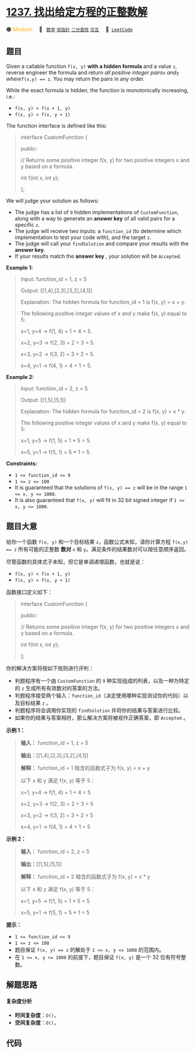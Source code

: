# [1237. 找出给定方程的正整数解](https://leetcode.com/problems/find-positive-integer-solution-for-a-given-equation)

🟠 <font color=#ffb800>Medium</font>&emsp; 🔖&ensp; [`数学`](/leetcode/outline/tag/math.md) [`双指针`](/leetcode/outline/tag/two-pointers.md) [`二分查找`](/leetcode/outline/tag/binary-search.md) [`交互`](/leetcode/outline/tag/interactive.md)&emsp; 🔗&ensp;[`LeetCode`](https://leetcode.com/problems/find-positive-integer-solution-for-a-given-equation)

## 题目

Given a callable function `f(x, y)` **with a hidden formula** and a value `z`,
reverse engineer the formula and return _all positive integer pairs_`x`
_and_`y` _where_`f(x,y) == z`. You may return the pairs in any order.

While the exact formula is hidden, the function is monotonically increasing,
i.e.:

  * `f(x, y) < f(x + 1, y)`
  * `f(x, y) < f(x, y + 1)`

The function interface is defined like this:

> 
> 
> 
> 
> 
> interface CustomFunction {
> 
> public:
> 
>   // Returns some positive integer f(x, y) for two positive integers x and y based on a formula.
> 
>   int f(int x, int y);
> 
> };
> 
> 

We will judge your solution as follows:

  * The judge has a list of `9` hidden implementations of `CustomFunction`, along with a way to generate an **answer key** of all valid pairs for a specific `z`.
  * The judge will receive two inputs: a `function_id` (to determine which implementation to test your code with), and the target `z`.
  * The judge will call your `findSolution` and compare your results with the **answer key**.
  * If your results match the **answer key** , your solution will be `Accepted`.



**Example 1:**

> Input: function_id = 1, z = 5
> 
> Output: [[1,4],[2,3],[3,2],[4,1]]
> 
> Explanation: The hidden formula for function_id = 1 is f(x, y) = x + y.
> 
> The following positive integer values of x and y make f(x, y) equal to 5:
> 
> x=1, y=4 -> f(1, 4) = 1 + 4 = 5.
> 
> x=2, y=3 -> f(2, 3) = 2 + 3 = 5.
> 
> x=3, y=2 -> f(3, 2) = 3 + 2 = 5.
> 
> x=4, y=1 -> f(4, 1) = 4 + 1 = 5.

**Example 2:**

> Input: function_id = 2, z = 5
> 
> Output: [[1,5],[5,1]]
> 
> Explanation: The hidden formula for function_id = 2 is f(x, y) = x * y.
> 
> The following positive integer values of x and y make f(x, y) equal to 5:
> 
> x=1, y=5 -> f(1, 5) = 1 * 5 = 5.
> 
> x=5, y=1 -> f(5, 1) = 5 * 1 = 5.

**Constraints:**

  * `1 <= function_id <= 9`
  * `1 <= z <= 100`
  * It is guaranteed that the solutions of `f(x, y) == z` will be in the range `1 <= x, y <= 1000`.
  * It is also guaranteed that `f(x, y)` will fit in 32 bit signed integer if `1 <= x, y <= 1000`.


## 题目大意

给你一个函数 `f(x, y)` 和一个目标结果 `z`，函数公式未知，请你计算方程 `f(x,y) == z` 所有可能的正整数 **数对** `x` 和
`y`。满足条件的结果数对可以按任意顺序返回。

尽管函数的具体式子未知，但它是单调递增函数，也就是说：

  * `f(x, y) < f(x + 1, y)`
  * `f(x, y) < f(x, y + 1)`

函数接口定义如下：

> 
> 
> 
> 
> 
> interface CustomFunction {
> 
> public:
> 
>   // Returns some positive integer f(x, y) for two positive integers x and y based on a formula.
> 
>   int f(int x, int y);
> 
> };

你的解决方案将按如下规则进行评判：

  * 判题程序有一个由 `CustomFunction` 的 `9` 种实现组成的列表，以及一种为特定的 `z` 生成所有有效数对的答案的方法。
  * 判题程序接受两个输入：`function_id`（决定使用哪种实现测试你的代码）以及目标结果 `z` 。
  * 判题程序将会调用你实现的 `findSolution` 并将你的结果与答案进行比较。
  * 如果你的结果与答案相符，那么解决方案将被视作正确答案，即 `Accepted` 。

**示例 1：**

> 
> 
> 
> 
> 
> **输入：** function_id = 1, z = 5
> 
> **输出：**[[1,4],[2,3],[3,2],[4,1]]
> 
> **解释：** function_id = 1 暗含的函数式子为 f(x, y) = x + y
> 
> 以下 x 和 y 满足 f(x, y) 等于 5：
> 
> x=1, y=4 -> f(1, 4) = 1 + 4 = 5
> 
> x=2, y=3 -> f(2, 3) = 2 + 3 = 5
> 
> x=3, y=2 -> f(3, 2) = 3 + 2 = 5
> 
> x=4, y=1 -> f(4, 1) = 4 + 1 = 5
> 
> 

**示例 2：**

> 
> 
> 
> 
> 
> **输入：** function_id = 2, z = 5
> 
> **输出：**[[1,5],[5,1]]
> 
> **解释：** function_id = 2 暗含的函数式子为 f(x, y) = x * y
> 
> 以下 x 和 y 满足 f(x, y) 等于 5：
> 
> x=1, y=5 -> f(1, 5) = 1 * 5 = 5
> 
> x=5, y=1 -> f(5, 1) = 5 * 1 = 5

**提示：**

  * `1 <= function_id <= 9`
  * `1 <= z <= 100`
  * 题目保证 `f(x, y) == z` 的解处于 `1 <= x, y <= 1000` 的范围内。
  * 在 `1 <= x, y <= 1000` 的前提下，题目保证 `f(x, y)` 是一个 32 位有符号整数。


## 解题思路

#### 复杂度分析

- **时间复杂度**：`O()`，
- **空间复杂度**：`O()`，

## 代码

```javascript

```